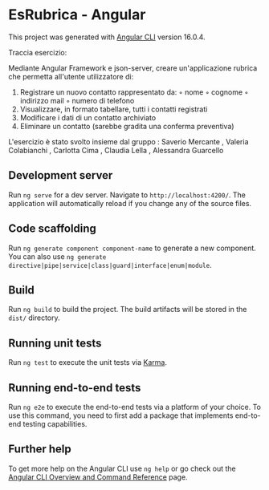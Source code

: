 # EsRubrica - Angular

This project was generated with [Angular CLI](https://github.com/angular/angular-cli) version 16.0.4.

Traccia esercizio: 

Mediante Angular Framework e json-server, creare un'applicazione rubrica che permetta
all'utente utilizzatore di:

1. Registrare un nuovo contatto rappresentato da:
   ◦ nome
   ◦ cognome
   ◦ indirizzo mail
   ◦ numero di telefono
2. Visualizzare, in formato tabellare, tutti i contatti registrati
3. Modificare i dati di un contatto archiviato
4. Eliminare un contatto (sarebbe gradita una conferma preventiva)

L'esercizio è stato svolto insieme dal gruppo : Saverio Mercante , Valeria Colabianchi , Carlotta Cima , Claudia Lella , Alessandra Guarcello

## Development server

Run `ng serve` for a dev server. Navigate to `http://localhost:4200/`. The application will automatically reload if you change any of the source files.

## Code scaffolding

Run `ng generate component component-name` to generate a new component. You can also use `ng generate directive|pipe|service|class|guard|interface|enum|module`.

## Build

Run `ng build` to build the project. The build artifacts will be stored in the `dist/` directory.

## Running unit tests

Run `ng test` to execute the unit tests via [Karma](https://karma-runner.github.io).

## Running end-to-end tests

Run `ng e2e` to execute the end-to-end tests via a platform of your choice. To use this command, you need to first add a package that implements end-to-end testing capabilities.

## Further help

To get more help on the Angular CLI use `ng help` or go check out the [Angular CLI Overview and Command Reference](https://angular.io/cli) page.
